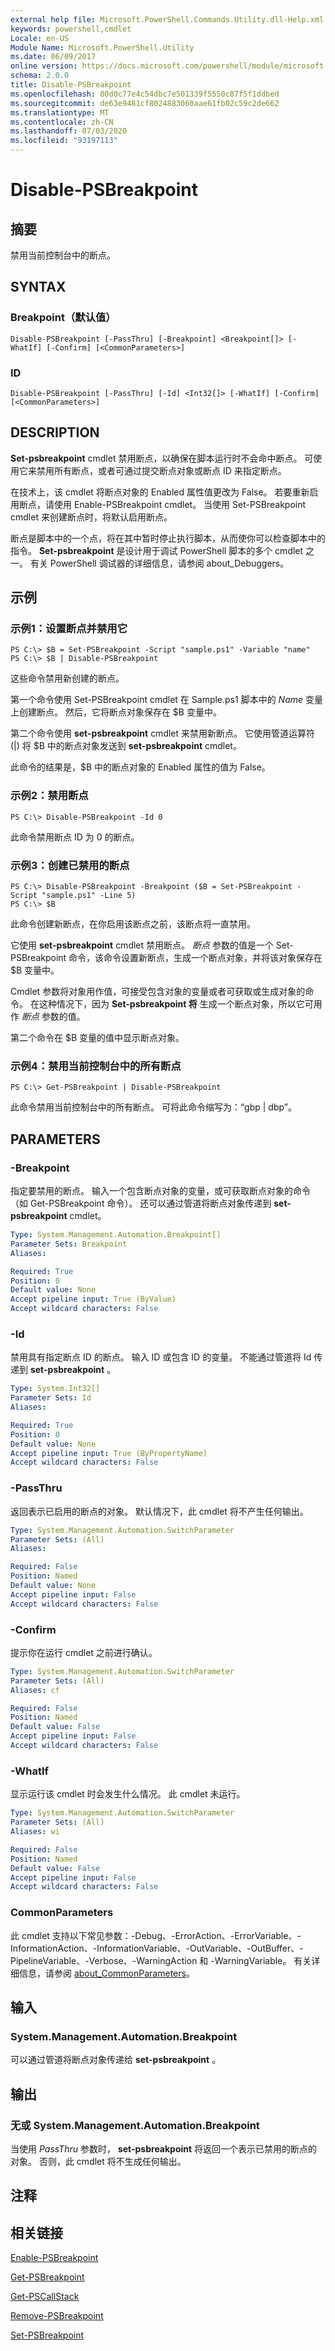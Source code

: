 ```yaml
---
external help file: Microsoft.PowerShell.Commands.Utility.dll-Help.xml
keywords: powershell,cmdlet
Locale: en-US
Module Name: Microsoft.PowerShell.Utility
ms.date: 06/09/2017
online version: https://docs.microsoft.com/powershell/module/microsoft.powershell.utility/disable-psbreakpoint?view=powershell-7&WT.mc_id=ps-gethelp
schema: 2.0.0
title: Disable-PSBreakpoint
ms.openlocfilehash: 80d0c77e4c54dbc7e501339f5550c87f5f1ddbed
ms.sourcegitcommit: de63e9481cf8024883060aae61fb02c59c2de662
ms.translationtype: MT
ms.contentlocale: zh-CN
ms.lasthandoff: 07/03/2020
ms.locfileid: "93197113"
---
```

# Disable-PSBreakpoint

## 摘要
禁用当前控制台中的断点。

## SYNTAX

### Breakpoint（默认值）

```
Disable-PSBreakpoint [-PassThru] [-Breakpoint] <Breakpoint[]> [-WhatIf] [-Confirm] [<CommonParameters>]
```

### ID

```
Disable-PSBreakpoint [-PassThru] [-Id] <Int32[]> [-WhatIf] [-Confirm] [<CommonParameters>]
```

## DESCRIPTION

**Set-psbreakpoint** cmdlet 禁用断点，以确保在脚本运行时不会命中断点。
可使用它来禁用所有断点，或者可通过提交断点对象或断点 ID 来指定断点。

在技术上，该 cmdlet 将断点对象的 Enabled 属性值更改为 False。
若要重新启用断点，请使用 Enable-PSBreakpoint cmdlet。
当使用 Set-PSBreakpoint cmdlet 来创建断点时，将默认启用断点。

断点是脚本中的一个点，将在其中暂时停止执行脚本，从而使你可以检查脚本中的指令。
**Set-psbreakpoint** 是设计用于调试 PowerShell 脚本的多个 cmdlet 之一。
有关 PowerShell 调试器的详细信息，请参阅 about_Debuggers。

## 示例

### 示例1：设置断点并禁用它

```
PS C:\> $B = Set-PSBreakpoint -Script "sample.ps1" -Variable "name"
PS C:\> $B | Disable-PSBreakpoint
```

这些命令禁用新创建的断点。

第一个命令使用 Set-PSBreakpoint cmdlet 在 Sample.ps1 脚本中的 *Name* 变量上创建断点。
然后，它将断点对象保存在 $B 变量中。

第二个命令使用 **set-psbreakpoint** cmdlet 来禁用新断点。
它使用管道运算符 (|) 将 $B 中的断点对象发送到 **set-psbreakpoint** cmdlet。

此命令的结果是，$B 中的断点对象的 Enabled 属性的值为 False。

### 示例2：禁用断点

```
PS C:\> Disable-PSBreakpoint -Id 0
```

此命令禁用断点 ID 为 0 的断点。

### 示例3：创建已禁用的断点

```
PS C:\> Disable-PSBreakpoint -Breakpoint ($B = Set-PSBreakpoint -Script "sample.ps1" -Line 5)
PS C:\> $B
```

此命令创建新断点，在你启用该断点之前，该断点将一直禁用。

它使用 **set-psbreakpoint** cmdlet 禁用断点。
*断点* 参数的值是一个 Set-PSBreakpoint 命令，该命令设置新断点，生成一个断点对象，并将该对象保存在 $B 变量中。

Cmdlet 参数将对象用作值，可接受包含对象的变量或者可获取或生成对象的命令。
在这种情况下，因为 **Set-psbreakpoint 将** 生成一个断点对象，所以它可用作 *断点* 参数的值。

第二个命令在 $B 变量的值中显示断点对象。

### 示例4：禁用当前控制台中的所有断点

```
PS C:\> Get-PSBreakpoint | Disable-PSBreakpoint
```

此命令禁用当前控制台中的所有断点。
可将此命令缩写为：“gbp | dbp”。

## PARAMETERS

### -Breakpoint

指定要禁用的断点。
输入一个包含断点对象的变量，或可获取断点对象的命令（如 Get-PSBreakpoint 命令）。
还可以通过管道将断点对象传递到 **set-psbreakpoint** cmdlet。

```yaml
Type: System.Management.Automation.Breakpoint[]
Parameter Sets: Breakpoint
Aliases:

Required: True
Position: 0
Default value: None
Accept pipeline input: True (ByValue)
Accept wildcard characters: False
```

### -Id

禁用具有指定断点 ID 的断点。
输入 ID 或包含 ID 的变量。
不能通过管道将 Id 传递到 **set-psbreakpoint** 。

```yaml
Type: System.Int32[]
Parameter Sets: Id
Aliases:

Required: True
Position: 0
Default value: None
Accept pipeline input: True (ByPropertyName)
Accept wildcard characters: False
```

### -PassThru

返回表示已启用的断点的对象。
默认情况下，此 cmdlet 将不产生任何输出。

```yaml
Type: System.Management.Automation.SwitchParameter
Parameter Sets: (All)
Aliases:

Required: False
Position: Named
Default value: None
Accept pipeline input: False
Accept wildcard characters: False
```

### -Confirm

提示你在运行 cmdlet 之前进行确认。

```yaml
Type: System.Management.Automation.SwitchParameter
Parameter Sets: (All)
Aliases: cf

Required: False
Position: Named
Default value: False
Accept pipeline input: False
Accept wildcard characters: False
```

### -WhatIf

显示运行该 cmdlet 时会发生什么情况。
此 cmdlet 未运行。

```yaml
Type: System.Management.Automation.SwitchParameter
Parameter Sets: (All)
Aliases: wi

Required: False
Position: Named
Default value: False
Accept pipeline input: False
Accept wildcard characters: False
```

### CommonParameters

此 cmdlet 支持以下常见参数：-Debug、-ErrorAction、-ErrorVariable、-InformationAction、-InformationVariable、-OutVariable、-OutBuffer、-PipelineVariable、-Verbose、-WarningAction 和 -WarningVariable。 有关详细信息，请参阅 [about_CommonParameters](https://go.microsoft.com/fwlink/?LinkID=113216)。

## 输入

### System.Management.Automation.Breakpoint

可以通过管道将断点对象传递给 **set-psbreakpoint** 。

## 输出

### 无或 System.Management.Automation.Breakpoint

当使用 *PassThru* 参数时， **set-psbreakpoint** 将返回一个表示已禁用的断点的对象。
否则，此 cmdlet 将不生成任何输出。

## 注释

## 相关链接

[Enable-PSBreakpoint](Enable-PSBreakpoint.md)

[Get-PSBreakpoint](Get-PSBreakpoint.md)

[Get-PSCallStack](Get-PSCallStack.md)

[Remove-PSBreakpoint](Remove-PSBreakpoint.md)

[Set-PSBreakpoint](Set-PSBreakpoint.md)
